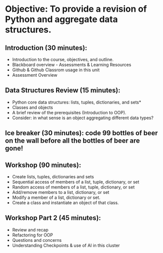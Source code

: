 # Objective: To provide a revision of Python and aggregate data structures.

## Introduction (30 minutes):

- Introduction to the course, objectives, and outline.
- Blackboard overview - Assessments & Learning Resources
- Github & Github Classrom usage in this unit
- Assessment Overview

## Data Structures Review (15 minutes):

- Python core data structures: lists, tuples, dictionaries, and sets\*
- Classes and objects
- A brief review of the prerequisites (Introduction to OOP).
- Consider: in what sense is an object aggregating different data types?

## Ice breaker (30 minutes): code 99 bottles of beer on the wall before all the bottles of beer are gone!

## Workshop (90 minutes):

- Create lists, tuples, dictionaries and sets
- Sequential access of members of a list, tuple, dictionary, or set
- Random access of members of a list, tuple, dictionary, or set
- Add/remove members to a list, dictionary, or set
- Modify a member of a list, dictionary or set.
- Create a class and instantiate an object of that class.

## Workshop Part 2 (45 minutes):

- Review and recap
- Refactoring for OOP
- Questions and concerns
- Understanding Checkpoints & use of AI in this cluster
